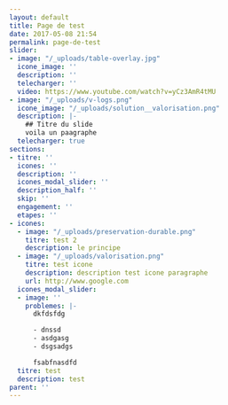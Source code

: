```yaml
---
layout: default
title: Page de test
date: 2017-05-08 21:54
permalink: page-de-test
slider:
- image: "/_uploads/table-overlay.jpg"
  icone_image: ''
  description: ''
  telecharger: ''
  video: https://www.youtube.com/watch?v=yCz3AmR4tMU
- image: "/_uploads/v-logs.png"
  icone_image: "/_uploads/solution__valorisation.png"
  description: |-
    ## Titre du slide
    voila un paagraphe
  telecharger: true
sections:
- titre: ''
  icones: ''
  description: ''
  icones_modal_slider: ''
  description_half: ''
  skip: ''
  engagement: ''
  etapes: ''
- icones:
  - image: "/_uploads/preservation-durable.png"
    titre: test 2
    description: le principe
  - image: "/_uploads/valorisation.png"
    titre: test icone
    description: description test icone paragraphe
    url: http://www.google.com
  icones_modal_slider:
  - image: ''
    problemes: |-
      dkfdsfdg

      - dnssd
      - asdgasg
      - dsgsadgs

      fsabfnasdfd
  titre: test
  description: test
parent: ''
---
```

